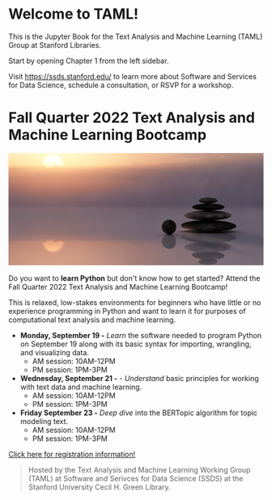 # Welcome to TAML!

This is the Jupyter Book for the Text Analysis and Machine Learning (TAML) Group at Stanford Libraries. 

Start by opening Chapter 1 from the left sidebar.

Visit https://ssds.stanford.edu/ to learn more about Software and Services for Data Science, schedule a consultation, or RSVP for a workshop. 

# Fall Quarter 2022 Text Analysis and Machine Learning Bootcamp

![Ralf Kunze from Pixabay](fall2022/img/fallbootcamp.jpg)

Do you want to **learn Python** but don't know how to get started? Attend the Fall Quarter 2022 Text Analysis and Machine Learning Bootcamp! 

This is relaxed, low-stakes environments for beginners who have little or no experience programming in Python and want to learn it for purposes of computational text analysis and machine learning. 

* **Monday, September 19 -** _Learn_ the software needed to program Python on September 19 along with its basic syntax for importing, wrangling, and visualizing data.
    * AM session: 10AM-12PM
    * PM session: 1PM-3PM
* **Wednesday, September 21 -** - _Understand_ basic principles for working with text data and machine learning. 
    * AM session: 10AM-12PM
    * PM session: 1PM-3PM
* **Friday September 23 -** _Deep dive_ into the BERTopic algorithm for topic modeling text.
    * AM session: 10AM-12PM
    * PM session: 1PM-3PM
    
[Click here for registration information!](https://www.youtube.com/watch?v=dQw4w9WgXcQ)

> Hosted by the Text Analysis and Machine Learning Working Group (TAML) at Software and Serivces for Data Science (SSDS) at the Stanford University Cecil H. Green Library. 
